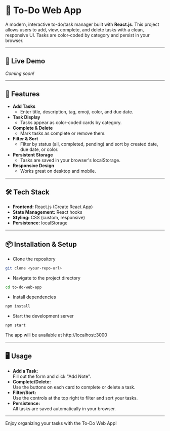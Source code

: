 # 📝 To-Do Web App

A modern, interactive to-do/task manager built with **React.js**. This project allows users to add, view, complete, and delete tasks with a clean, responsive UI. Tasks are color-coded by category and persist in your browser.

---

## 🚀 Live Demo

*Coming soon!*

---

## 📝 Features

- **Add Tasks**  
  - Enter title, description, tag, emoji, color, and due date.
- **Task Display**
  - Tasks appear as color-coded cards by category.
- **Complete & Delete**
  - Mark tasks as complete or remove them.
- **Filter & Sort**
  - Filter by status (all, completed, pending) and sort by created date, due date, or color.
- **Persistent Storage**
  - Tasks are saved in your browser's localStorage.
- **Responsive Design**
  - Works great on desktop and mobile.

---

## 🛠️ Tech Stack

- **Frontend:** React.js (Create React App)
- **State Management:** React hooks
- **Styling:** CSS (custom, responsive)
- **Persistence:** localStorage

---

## 📦 Installation & Setup

- Clone the repository
```bash
git clone <your-repo-url>
```
- Navigate to the project directory
```bash
cd to-do-web-app
```
- Install dependencies
```bash
npm install
```
- Start the development server
```bash
npm start
```
  The app will be available at http://localhost:3000

---

## 🖥️ Usage

- **Add a Task:**  
  Fill out the form and click "Add Note".
- **Complete/Delete:**  
  Use the buttons on each card to complete or delete a task.
- **Filter/Sort:**  
  Use the controls at the top right to filter and sort your tasks.
- **Persistence:**  
  All tasks are saved automatically in your browser.

---

Enjoy organizing your tasks with the To-Do Web App!
